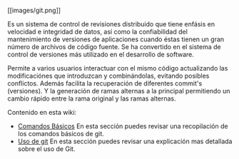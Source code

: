[[images/git.png]]
 
Es un sistema de control de revisiones distribuido que tiene enfásis en velocidad e integridad de datos, así como la confiabilidad del mantenimiento de versiones de aplicaciones cuando éstas tienen un gran número de archivos de código fuente. Se ha convertido en el sistema de control de versiones más utilizado en el desarrollo de software.

Permite a varios usuarios interactuar con el mismo código actualizando las modificaciónes que introduzcan y combinándolas, evitando posibles conflictos. Además facilita la recuperación de diferentes commit's (versiones). Y la generación de ramas alternas a la principal permitiendo un cambio rápido entre la rama original y las ramas alternas.

Contenido en esta wiki:
+ [Comandos Básicos](./git:-Comandos-básicos) En esta sección puedes revisar una recopilación de los comandos básicos de git.
+ [Uso de git](./git:-Uso-de-git) En esta sección puedes revisar una explicación mas detallada sobre el uso de Git.




